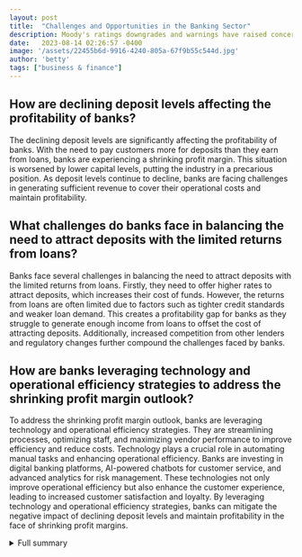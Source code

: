 ```yaml
---
layout: post
title:  "Challenges and Opportunities in the Banking Sector"
description: Moody's ratings downgrades and warnings have raised concerns about the stability of the banking sector. Despite challenges, there are opportunities for growth and improvement.
date:   2023-08-14 02:26:57 -0400
image: '/assets/22455b6d-9916-4240-805a-67f9b55c544d.jpg'
author: 'betty'
tags: ["business & finance"]
---
```


## How are declining deposit levels affecting the profitability of banks?
The declining deposit levels are significantly affecting the profitability of banks. With the need to pay customers more for deposits than they earn from loans, banks are experiencing a shrinking profit margin. This situation is worsened by lower capital levels, putting the industry in a precarious position. As deposit levels continue to decline, banks are facing challenges in generating sufficient revenue to cover their operational costs and maintain profitability.

## What challenges do banks face in balancing the need to attract deposits with the limited returns from loans?
Banks face several challenges in balancing the need to attract deposits with the limited returns from loans. Firstly, they need to offer higher rates to attract deposits, which increases their cost of funds. However, the returns from loans are often limited due to factors such as tighter credit standards and weaker loan demand. This creates a profitability gap for banks as they struggle to generate enough income from loans to offset the cost of attracting deposits. Additionally, increased competition from other lenders and regulatory changes further compound the challenges faced by banks.

## How are banks leveraging technology and operational efficiency strategies to address the shrinking profit margin outlook?
To address the shrinking profit margin outlook, banks are leveraging technology and operational efficiency strategies. They are streamlining processes, optimizing staff, and maximizing vendor performance to improve efficiency and reduce costs. Technology plays a crucial role in automating manual tasks and enhancing operational efficiency. Banks are investing in digital banking platforms, AI-powered chatbots for customer service, and advanced analytics for risk management. These technologies not only improve operational efficiency but also enhance the customer experience, leading to increased customer satisfaction and loyalty. By leveraging technology and operational efficiency strategies, banks can mitigate the negative impact of declining deposit levels and maintain profitability in the face of shrinking profit margins.


<details>
        <summary>Full summary</summary>
<p>The banking sector has been facing significant challenges and uncertainties in recent times. Moody's ratings downgrades and outlook warnings on a swath of U.S. banks this week have raised concerns about the industry's stability. The collapse of Silicon Valley Bank earlier this year has further added to the pressure on small and mid-sized banks.</p>
<p>One of the major concerns for banks is the declining deposit levels and profitability. Despite stabilizing deposit levels during the second quarter, banks are finding themselves in a situation where they have to pay customers more for deposits than they earn from loans. This shrinking profit margin, coupled with lower capital levels, has put the industry in a precarious position.</p>
<p>The impact of higher interest rates, which was expected to provide a boost, has turned out to be fleeting. Banks are now grappling with the challenge of balancing the need to attract deposits by offering higher rates with the limited return they earn from loans.</p>
<p>Moody's reassessment of 27 banks has sparked a debate on Wall Street about the potential impact on regional banks. The credit ratings of several small to mid-sized U.S. banks have been downgraded, and major lenders are also on review for potential downgrades. This has raised concerns about the profitability of banks and their ability to handle funding risks.</p>
<p>Asset quality, particularly in commercial real estate portfolios, is another key risk for the banking sector. Moody's warns that elevated commercial real estate exposures and the decreasing availability of credit pose significant challenges. Many banks' second-quarter results have already shown growing profitability pressures, and the prospect of a mild U.S. recession in early 2024 adds further uncertainty.</p>
<p>The collapse of Silicon Valley Bank and Signature Bank earlier this year has led to a crisis of confidence in the U.S. banking sector. Banks with sizable unrealized losses are particularly vulnerable in the current high-rate environment. The tightening monetary conditions and higher interest rates have raised concerns about a potential recession.</p>
<p>U.S. banks have reported tighter credit standards and weaker loan demand during the second quarter. This trend is expected to continue, further weakening the loan demand. Fitch has also downgraded the United States credit rating, adding to the challenges faced by the banking sector.</p>
<p>Despite these challenges, there are also opportunities for the banking sector. The U.S. economy has improved significantly since the Great Recession, with labor markets strengthening and the housing market recovering. However, lenders are concerned about the growth in mortgage demand and the impact of new rules and regulatory changes.</p>
<p>The mortgage industry is facing challenges such as increased compliance costs and competition from other lenders. Lenders' profit margin outlook is somewhat pessimistic, with more lenders expecting declining profit margins. Government regulatory compliance, including the Dodd-Frank financial reform law, is a major factor impacting lenders' profit margin outlook.</p>
<p>Despite these challenges, banks are leveraging technology and operational efficiency strategies to address the shrinking profit margin outlook. They are streamlining processes, optimizing staff, and maximizing vendor performance to improve efficiency and customer experience.</p>
<p>In conclusion, the banking sector is facing significant challenges and uncertainties. The recent Moody's ratings downgrades and warnings have highlighted the industry's vulnerability. However, there are opportunities for growth and improvement, especially in the mortgage industry. Banks must navigate these challenges and adapt to the changing landscape to ensure their long-term success and stability.</p>
</details>
